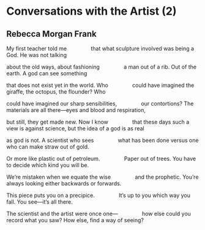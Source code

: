 # Conversations with the Artist (2)
## Rebecca Morgan Frank
My first teacher told me
               that what sculpture involved
was being a God. He was not talking

about the old ways, about fashioning
               a man out of a rib.
Out of the earth. A god can see something

that does not exist yet in the world. Who
               could have imagined the giraffe,
the octopus, the flounder? Who

could have imagined our sharp sensibilities,
               our contortions? The materials
are all there—eyes and blood and respiration,

but still, they get made new. Now I know
               that these days such a view
is against science, but the idea of a god is as real

as god is not. A scientist who sees
               what has been done
versus one who can make straw out of gold.

Or more like plastic out of petroleum.
               Paper out of trees. You
have to decide which kind you will be.

We’re mistaken when we equate the wise
               and the prophetic. You’re always
looking either backwards or forwards.

This piece puts you on a precipice.
               It’s up to you
which way you fall. You see—it’s all there.

The scientist and the artist were once one—
               how else could you record
what you saw? How else, find a way of seeing?